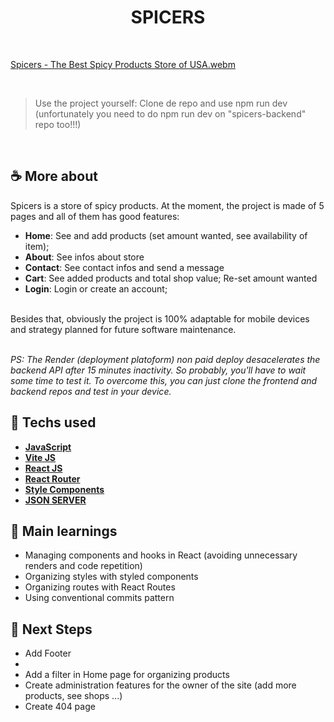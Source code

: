 <h1 align=center> SPICERS </h1>

<br>

[Spicers - The Best Spicy Products Store of USA.webm](https://github.com/roberiof/spicers-frontend/assets/107323497/2d65d3f4-05ea-4dd8-a86c-7ce63d8f189d)

<br>

> Use the project yourself: Clone de repo and use npm run dev (unfortunately you need to do npm run dev on "spicers-backend" repo too!!!)

<br>

## ☕ More about 
Spicers is a store of spicy products. At the moment, the project is made of 5 pages and all of them has good features:
  * **Home**: See and add products (set amount wanted, see availability of item); 
  * **About**: See infos about store
  * **Contact**: See contact infos and send a message
  * **Cart**: See added products and total shop value; Re-set amount wanted 
  * **Login**: Login or create an account;
<br>
Besides that, obviously the project is 100% adaptable for mobile devices and strategy planned for future software maintenance.

<br> 
<br> 

_*PS:* The Render (deployment platoform) non paid deploy desacelerates the backend API after 15 minutes inactivity. So probably, you'll have to wait some time to test it. To overcome this, you can just clone the frontend and backend repos and test in your device._



## 🚀 Techs used 
* **[ JavaScript ](https://developer.mozilla.org/en-US/docs/Web/JavaScript)**
* **[ Vite JS ](https://vitejs.dev/)**
* **[ React JS ](https://reactjs.org/docs/getting-started.html)**
* **[ React Router ](https://reactrouter.com/en/main/components/route)**
* **[ Style Components ](https://styled-components.com/)**
* **[ JSON SERVER ](https://www.npmjs.com/package/json-server)**


## 📝 Main learnings
* Managing components and hooks in React (avoiding unnecessary renders and code repetition)
* Organizing styles with styled components
* Organizing routes with React Routes
* Using conventional commits pattern

## 🧱 Next Steps
* Add Footer 
* 
* Add a filter in Home page for organizing products
* Create administration features for the owner of the site (add more products, see shops ...)
* Create 404 page 



